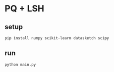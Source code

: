 # PQ + LSH

## setup

```shell
pip install numpy scikit-learn datasketch scipy
```

## run

```shell
python main.py
```
